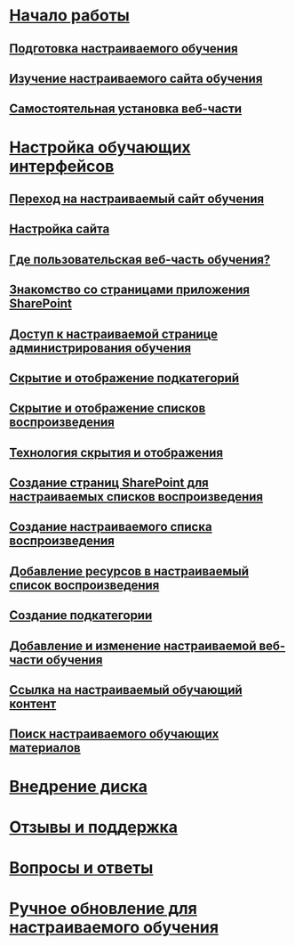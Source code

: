 # [Начало работы](index.md)
## [Подготовка настраиваемого обучения](installsitepackage.md)
## [Изучение настраиваемого сайта обучения](sitecontent.md)
## [Самостоятельная установка веб-части](custom_manualsetup.md)
# [Настройка обучающих интерфейсов](custom_overview.md)
## [Переход на настраиваемый сайт обучения](custom_goto.md)
## [Настройка сайта](custom_edithelp.md)
## [Где пользовательская веб-часть обучения?](custom_whereiswebpart.md)
## [Знакомство со страницами приложения SharePoint](custom_apppages.md)
## [Доступ к настраиваемой странице администрирования обучения](custom_accessadmin.md)
## [Скрытие и отображение подкатегорий](custom_hideshowsub.md)
## [Скрытие и отображение списков воспроизведения](custom_hideshowplaylists.md)
## [Технология скрытия и отображения](custom_hideshowtech.md)
## [Создание страниц SharePoint для настраиваемых списков воспроизведения](custom_createnewpage.md)
## [Создание настраиваемого списка воспроизведения](custom_createnewplaylist.md)
## [Добавление ресурсов в настраиваемый список воспроизведения](custom_addassets.md)
## [Создание подкатегории](custom_createnewcat.md)
## [Добавление и изменение настраиваемой веб-части обучения](custom_addwebpart.md)
## [Ссылка на настраиваемый обучающий контент](custom_linking.md)
## [Поиск настраиваемого обучающих материалов](custom_search.md)
# [Внедрение диска](driveadoption.md)
# [Отзывы и поддержка](feedback.md)
# [Вопросы и ответы](faq.md)
# [Ручное обновление для настраиваемого обучения](custom_upgrade.md)

